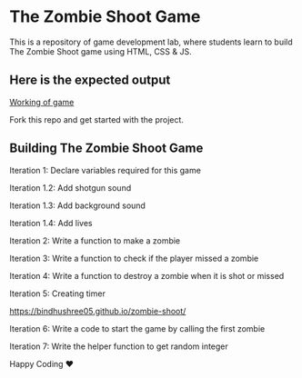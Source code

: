 # The Zombie Shoot Game

This is a repository of game development lab, where students learn to build The Zombie Shoot game using HTML, CSS & JS.

## Here is the expected output

[Working of game](https://s3.ap-south-1.amazonaws.com/kalvi-education.github.io/front-end-web-development/the-zombie-shoot-game.gif)


Fork this repo and get started with the project.


## Building The Zombie Shoot Game

Iteration 1: Declare variables required for this game

Iteration 1.2: Add shotgun sound

Iteration 1.3: Add background sound

Iteration 1.4: Add lives

Iteration 2: Write a function to make a zombie

Iteration 3: Write a function to check if the player missed a zombie

Iteration 4: Write a function to destroy a zombie when it is shot or missed

Iteration 5: Creating timer



https://bindhushree05.github.io/zombie-shoot/


Iteration 6: Write a code to start the game by calling the first zombie

Iteration 7: Write the helper function to get random integer

Happy Coding ❤️ 
